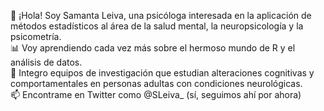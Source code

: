 👋 ¡Hola! Soy Samanta Leiva, una psicóloga interesada en la aplicación de métodos estadísticos al área de la salud mental, la neuropsicología y la psicometría.  
:bar_chart: Voy aprendiendo cada vez más sobre el hermoso mundo de R y el análisis de datos.  
:brain: Integro equipos de investigación que estudian alteraciones cognitivas y comportamentales en personas adultas con condiciones neurológicas.  
📫 Encontrame en Twitter como @SLeiva_ (sí, seguimos ahí por ahora)

<!---
SamiLeiva/SamiLeiva is a ✨ special ✨ repository because its `README.md` (this file) appears on your GitHub profile.
You can click the Preview link to take a look at your changes.
--->
